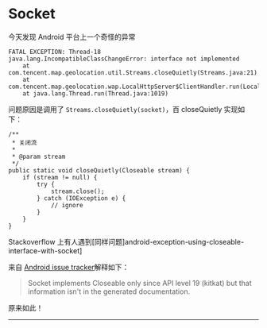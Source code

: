 [category]: android
[keywords]: socket
[source]: http://stackoverflow.com/questions/21353474/android-exception-using-closeable-interface-with-socket
[date]: 2014-11-07

# Socket
今天发现 Android 平台上一个奇怪的异常

	FATAL EXCEPTION: Thread-18
	java.lang.IncompatibleClassChangeError: interface not implemented
		at com.tencent.map.geolocation.util.Streams.closeQuietly(Streams.java:21)
		at com.tencent.map.geolocation.wap.LocalHttpServer$ClientHandler.run(LocalHttpServer.java:556)
		at java.lang.Thread.run(Thread.java:1019)

问题原因是调用了 `Streams.closeQuietly(socket)`，百 closeQuietly 实现如下：

	/**
	 * 关闭流
	 * 
	 * @param stream
	 */
	public static void closeQuietly(Closeable stream) {
		if (stream != null) {
			try {
				stream.close();
			} catch (IOException e) {
				// ignore
			}
		}
	}

Stackoverflow 上有人遇到[同样问题]android-exception-using-closeable-interface-with-socket]

来自 [Android issue tracker][android-issue-tracker]解释如下：

> Socket implements Closeable only since API level 19 (kitkat) but that information isn't in the generated documentation.

原来如此！

[android-exception-using-closeable-interface-with-socket]: http://stackoverflow.com/questions/21353474/android-exception-using-closeable-interface-with-socket
[android-issue-tracker]: https://code.google.com/p/android/issues/detail?id=62909

---
